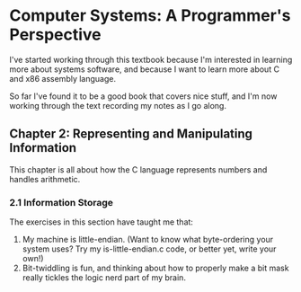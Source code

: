# Computer Systems: A Programmer's Perspective
I've started working through this textbook because I'm interested in learning more about systems software, and because I want to learn more about C and x86 assembly language.

So far I've found it to be a good book that covers nice stuff, and I'm now working through the text recording my notes as I go along.

## Chapter 2: Representing and Manipulating Information
This chapter is all about how the C language represents numbers and handles arithmetic.

### 2.1 Information Storage

The exercises in this section have taught me that:
1. My machine is little-endian. (Want to know what byte-ordering your system uses? Try my is-little-endian.c code, or better yet, write your own!)
2. Bit-twiddling is fun, and thinking about how to properly make a bit mask really tickles the logic nerd part of my brain.
